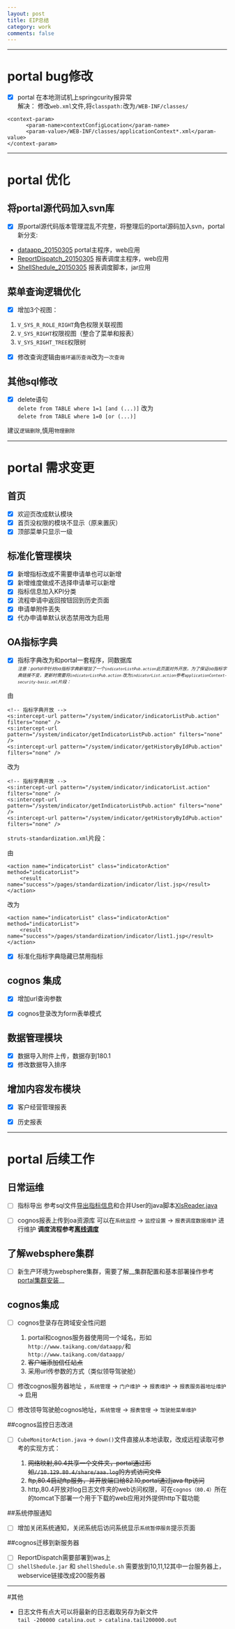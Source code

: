 ```yaml
---
layout: post
title: EIP总结
category: work
comments: false
---
```

---
# portal bug修改
+ [x] portal 在本地测试机上springcurity报异常  
解决：
修改`web.xml`文件,将`classpath:`改为`/WEB-INF/classes/`

```
<context-param>
	  <param-name>contextConfigLocation</param-name>
	  <param-value>/WEB-INF/classes/applicationContext*.xml</param-value>
</context-param>
```
---
# portal 优化
## 将portal源代码加入svn库
+ [x] 原portal源代码版本管理混乱不完整，将整理后的portal源码加入svn，portal新分支:

 - [dataapp_20150305](https://10.137.80.91:6103/svn/root/EIP/EIP2/dwcode/portal-java/dataapp_20150305) portal主程序，web应用
 - [ReportDispatch_20150305](https://10.137.80.91:6103/svn/root/EIP/EIP2/dwcode/portal-java/ReportDispatch_20150305) 报表调度主程序，web应用
 - [ShellShedule_20150305](https://10.137.80.91:6103/svn/root/EIP/EIP2/dwcode/portal-java/ShellShedule_20150305) 报表调度脚本，jar应用

## 菜单查询逻辑优化

+ [x] 增加3个视图：

 1. `V_SYS_R_ROLE_RIGHT`角色权限关联视图
 2. `V_SYS_RIGHT`权限视图（整合了菜单和报表）
 3. `V_SYS_RIGHT_TREE`权限树

+ [x] 修改查询逻辑由`循环遍历查询`改为`一次查询`

## 其他sql修改
+ [x] delete语句  
`delete from TABLE where 1=1 [and (...)]`
改为  
`delete from TABLE where 1=0 [or (...)]`

建议`逻辑删除`,慎用`物理删除`

---
# portal 需求变更

## 首页
+ [x] 欢迎页改成默认模块
+ [x] 首页没权限的模块不显示（原来置灰）
+ [x] 顶部菜单只显示一级

## 标准化管理模块
+ [x] 新增指标改成不需要申请单也可以新增
+ [x] 新增维度做成不选择申请单可以新增
+ [x] 指标信息加入KPI分类
+ [x] 流程申请中返回按钮回到历史页面
+ [x] 申请单附件丢失
+ [x] 代办申请单默认状态禁用改为启用

## OA指标字典
+ [x] 指标字典改为和portal一套程序，同数据库  
<font size=1>_注意：portal中针对oa指标字典新增加了一个`indicatorListPub.action`此页面对外开放，为了保证oa指标字典链接不变，更新时需要将`indicatorListPub.action` 改为`indicatorList.action`参考`applicationContext-security-basic.xml`片段：_</font>  

由

```
<!-- 指标字典开放 -->
<s:intercept-url pattern="/system/indicator/indicatorListPub.action" filters="none" /> 
<s:intercept-url pattern="/system/indicator/getIndicatorListPub.action" filters="none" /> 
<s:intercept-url pattern="/system/indicator/getHistoryByIdPub.action" filters="none" />
```

改为

```
<!-- 指标字典开放 -->
<s:intercept-url pattern="/system/indicator/indicatorList.action" filters="none" /> 
<s:intercept-url pattern="/system/indicator/getIndicatorListPub.action" filters="none" /> 
<s:intercept-url pattern="/system/indicator/getHistoryByIdPub.action" filters="none" />
```


`struts-standardization.xml`片段：

由

```
<action name="indicatorList" class="indicatorAction" method="indicatorList">
    <result name="success">/pages/standardization/indicator/list.jsp</result>
</action>
```

改为

```
<action name="indicatorList" class="indicatorAction" method="indicatorList">
    <result name="success">/pages/standardization/indicator/list1.jsp</result>
</action>
```

+ [x] 标准化指标字典隐藏已禁用指标

## cognos 集成
+ [x] 增加url查询参数
+ [x] cognos登录改为form表单模式


## 数据管理模块
+ [x] 数据导入附件上传，数据存到180.1
+ [x] 修改数据导入排序

## 增加内容发布模块
+ [x] 客户经营管理报表
+ [x] 历史报表



---
# portal 后续工作
## 日常运维
- [ ] 指标导出
参考sql文件[导出指标信息](/atts/sql/导出指标信息.txt)和合并User的java脚本[XlsReader.java](/atts/java/XlsReader.java)

- [ ] cognos报表上传到oa资源库
可以在`系统监控` -> `监控设置` -> `报表调度数据维护` 进行维护
__调度流程参考[离线调度](2015-08-03-report-dispatch.md)__

## 了解websphere集群
- [ ] 新生产环境为websphere集群，需要了解__集群配置和基本部署操作参考[portal集群安装](2015-08-05-was-cluster.md)__

## cognos集成
- [ ] cognos登录存在跨域安全性问题

  1. portal和cognos服务器使用同一个域名，形如`http://www.taikang.com/dataapp/`和`http://www.taikang.com/dataapp/`
  2. ~~客户端添加信任站点~~
  3. 采用url传参数的方式（类似领导驾驶舱）
  
- [ ] 修改cognos服务器地址 ，`系统管理` -> `门户维护` -> `报表维护` -> `报表服务器地址维护` -> 启用
- [ ] 修改领导驾驶舱cognos地址，`系统管理` -> `报表管理` -> `驾驶舱菜单维护`

##cognos监控日志改进
- [ ] `CubeMonitorAction.java` -> `down()`文件直接从本地读取，改成远程读取可参考的实现方式：

  1. ~~网络映射,80.4共享一个文件夹，portal通过形如`//10.129.80.4/share/aaa.log`的方式访问文件~~
  2. ~~ftp,80.4启动ftp服务，并开放端口给82.10,portal通过java ftp访问~~
  3. http,80.4开放对log日志文件夹的web访问权限，可在`cognos（80.4）`所在的tomcat下部署一个用于下载的web应用对外提供http下载功能

##系统停服通知

- [ ] 增加关闭系统通知，关闭系统后访问系统显示`系统暂停服务`提示页面

##cognos迁移到新服务器

- [ ] ReportDispatch需要部署到was上
- [ ] `shellShedule.jar` 和 `shellShedule.sh` 需要放到10,11,12其中一台服务器上，webservice链接改成200服务器

---
#其他
- 日志文件有点大可以将最新的日志截取另存为新文件  
`tail -200000 catalina.out > catalina.tail200000.out`





